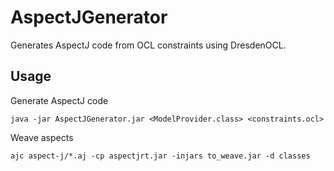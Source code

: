 # AspectJGenerator

Generates AspectJ code from OCL constraints using DresdenOCL.

## Usage

Generate AspectJ code

	java -jar AspectJGenerator.jar <ModelProvider.class> <constraints.ocl>

Weave aspects

	ajc aspect-j/*.aj -cp aspectjrt.jar -injars to_weave.jar -d classes
